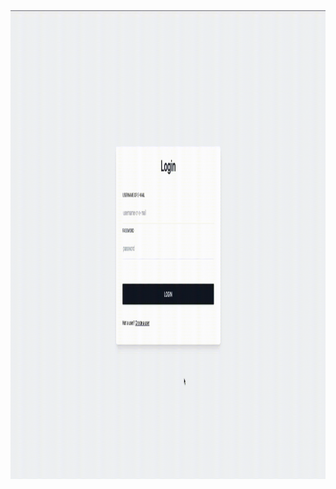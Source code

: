 <img align="right" alt="GIF" src="https://github.com/andreivisan/andreivisan.github.io/blob/master/img/personalfinances.demo.gif?raw=true" width="1200" height="750" />
